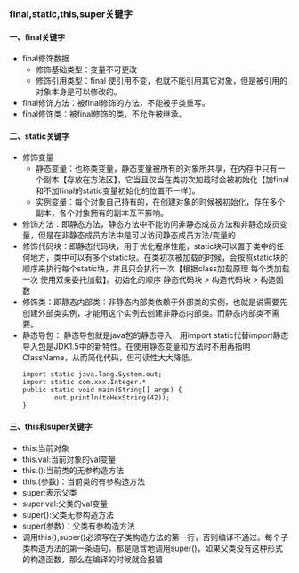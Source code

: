 ### final,static,this,super关键字

#### 一、final关键字
 - final修饰数据
    - 修饰基础类型：变量不可更改
    - 修饰引用类型：final 使引用不变，也就不能引用其它对象，但是被引用的对象本身是可以修改的。
- final修饰方法：被final修饰的方法，不能被子类重写。
- final修饰类：被final修饰的类，不允许被继承。

#### 二、static关键字
- 修饰变量
    - 静态变量：也称类变量，静态变量被所有的对象所共享，在内存中只有一个副本【存放在方法区】，它当且仅当在类初次加载时会被初始化【加final和不加final的static变量初始化的位置不一样】。
    - 实例变量：每个对象自己持有的，在创建对象的时候被初始化，存在多个副本，各个对象拥有的副本互不影响。
- 修饰方法：即静态方法，静态方法中不能访问非静态成员方法和非静态成员变量，但是在非静态成员方法中是可以访问静态成员方法/变量的
- 修饰代码块：即静态代码块，用于优化程序性能，static块可以置于类中的任何地方，类中可以有多个static块。在类初次被加载的时候，会按照static块的顺序来执行每个static块，并且只会执行一次【根据class加载原理 每个类加载一次 使用双亲委托加载】。初始化的顺序 静态代码块 > 构造代码块 > 构造函数 
- 修饰类：即静态内部类：非静态内部类依赖于外部类的实例，也就是说需要先创建外部类实例，才能用这个实例去创建非静态内部类。而静态内部类不需要。
- 静态导包： 静态导包就是java包的静态导入，用import static代替import静态导入包是JDK1.5中的新特性。在使用静态变量和方法时不用再指明 ClassName，从而简化代码，但可读性大大降低。
    ```
    import static java.lang.System.out;
    import static com.xxx.Integer.*
    public static void main(String[] args) {
            out.println(toHexString(42));
    }
    ```

#### 三、this和super关键字
- this:当前对象
- this.val:当前对象的val变量
- this.():当前类的无参构造方法
- this.(参数)：当前类的有参构造方法
- super:表示父类
- super.val:父类的val变量
- super():父类无参构造方法
- super(参数)：父类有参构造方法
- 调用this(),super()必须写在子类构造方法的第一行，否则编译不通过。每个子类构造方法的第一条语句，都是隐含地调用super()，如果父类没有这种形式的构造函数，那么在编译的时候就会报错
